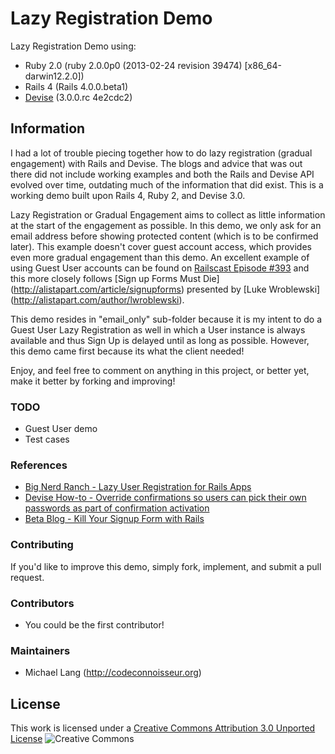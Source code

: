 Lazy Registration Demo
======================

Lazy Registration Demo using:

* Ruby 2.0 (ruby 2.0.0p0 (2013-02-24 revision 39474) [x86_64-darwin12.2.0])
* Rails 4 (Rails 4.0.0.beta1)
* [Devise](https://wiki.github.com/plataformatec/devise) (3.0.0.rc 4e2cdc2)

## Information

I had a lot of trouble piecing together how to do lazy registration (gradual engagement) with Rails and Devise.  The blogs and advice that was out there did not include working examples and both the Rails and Devise API evolved over time, outdating much of the information that did exist.  This is a working demo built upon Rails 4, Ruby 2, and Devise 3.0.

Lazy Registration or Gradual Engagement aims to collect as little information at the start of the engagement as possible.  In this demo, we only ask for an email address before showing protected content (which is to be confirmed later).  This example doesn't cover guest account access, which provides even more gradual engagement than this demo.  An excellent example of using Guest User accounts can be found on [Railscast Episode #393](http://railscasts.com/episodes/393-guest-user-record) and this more closely follows [Sign up Forms Must Die] (http://alistapart.com/article/signupforms) presented by [Luke Wroblewski] (http://alistapart.com/author/lwroblewski).

This demo resides in "email_only" sub-folder because it is my intent to do a Guest User Lazy Registration as well in which a User instance is always available and thus Sign Up is delayed until as long as possible.  However, this demo came first because its what the client needed! 

Enjoy, and feel free to comment on anything in this project, or better yet, make it better by forking and improving!

### TODO

* Guest User demo
* Test cases

### References
* [Big Nerd Ranch - Lazy User Registration for Rails Apps](http://blog.bignerdranch.com/1679-lazy-user-registration-for-rails-apps/)
* [Devise How-to - Override confirmations so users can pick their own passwords as part of confirmation activation](https://github.com/plataformatec/devise/wiki/How-To:-Override-confirmations-so-users-can-pick-their-own-passwords-as-part-of-confirmation-activation)
* [Beta Blog - Kill Your Signup Form with Rails](http://blog.henriquez.net/2009/08/kill-your-signup-form-with-rails.html) 

### Contributing

If you'd like to improve this demo, simply fork, implement, and submit a pull request.

### Contributors

* You could be the first contributor!

### Maintainers

* Michael Lang (http://codeconnoisseur.org)

## License

This work is licensed under a [Creative Commons Attribution 3.0 Unported License](http://creativecommons.org/licenses/by/3.0/)
![Creative Commons](http://i.creativecommons.org/l/by/3.0/88x31.png)

